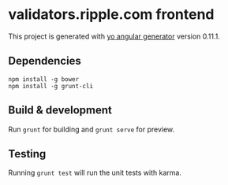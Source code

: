 # validators.ripple.com frontend

This project is generated with [yo angular generator](https://github.com/yeoman/generator-angular)
version 0.11.1.

## Dependencies

````
npm install -g bower
npm install -g grunt-cli
````

## Build & development

Run `grunt` for building and `grunt serve` for preview.

## Testing

Running `grunt test` will run the unit tests with karma.
